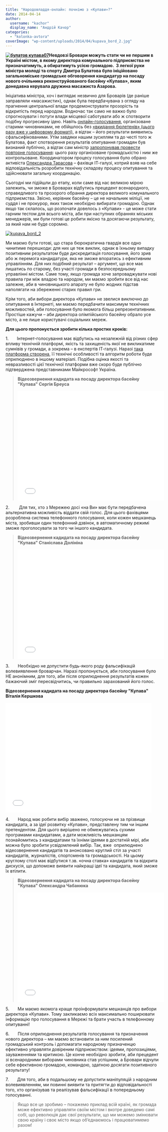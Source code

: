 ```yaml
---
title: "Народовладдя-онлайн: почнімо з «Купави»?"
date: 2014-04-14
author: 
  username: "kachor"
  display_name: "Андрій Качор"
categories: 
  - "kolonka-avtora"
coverImage: "wp-content/uploads/2014/04/kupava_bord_2.jpg"
---
```


**[![булатов купава07](https://mpz.brovary.org/wp-content/uploads/2014/04/bulatov-kupava07.jpg)](https://mpz.brovary.org/wp-content/uploads/2014/04/bulatov-kupava07.jpg)Невдовзі Бровари можуть стати чи не першим в Україні містом, в якому директора комунального підприємства не призначатимуть, а обиратимуть усією громадою.  З легкої руки міністра молоді та спорту Дмитра Булатова було ініційовано загальноміське громадське обговорення кандидатур на посаду нового очільника реконструйованого басейну «Купава», яким донедавна керувала дружина масажиста Азарова.**

Ініціатива міністра, хоч і виглядає незвично для Броварів (де раніше заправляли «масажисти»), однак була передбачувана з огляду на прагнення центральної влади продемонструвати прозорість та відкритість перед народом. Водночас так само не важко було спрогнозувати і потуги влади місцевої саботувати або ж спотворити подібну прогресивну ідею. Навіть [онлайн-голосування](https://mpz.brovary.org/startuvalo-onlayn-opituvannya-kandidatur-na-posadu-direktora-kupavi/), організоване старими чиновниками, не обійшлось без [«вкидання бюлетенів» (цього разу вже у цифровому форматі)](https://mpz.brovary.org/publichne-priznachennya-direktora-kupavi-vlada-prodovzhuye-grati-v-naperstki/), а відтак – його результати виявились сфальсифікованими. Утім завдяки нашим зусиллям та до честі того ж Булатова, факт спотворення результатів опитування громадян був визнаний публічно, а відтак сам міністр [запропонував провести повторне голосування](https://www.facebook.com/photo.php?fbid=767007756656170&set=gm.806565956040039&type=1&theater): цього разу організоване громадськістю і ним же контрольоване. Координатором процесу голосування було обрано активіста [Олександра Тарасова](https://www.facebook.com/tavib2?ref=ts&fref=ts) – фахівця ІТ-галузі, котрий взяв на себе відповідальність розробити технічну складову процесу опитування та здійснювати загальну координацію.

Сьогодні ми підійшли до етапу, коли саме від нас великою мірою залежить, чи зможе в Броварах відбутись прецедент всенародного, справедливого та прозорого обрання директора великого комунального підприємства. Звісно, керівник басейну – це не начальник міліції, не суддя і не прокурор, яких також необхідно вибирати громадою. Однак якщо так склалось, що розпочати довелось з «Купави» - це може стати гарним тестом для всього міста, аби при наступних обраннях міських менеджерів, ми були готові це робити якісно та досягаючи результату, за який нам не буде соромно.

[![kupava_bord_2](https://mpz.brovary.org/wp-content/uploads/2014/04/kupava_bord_2.jpg)](https://mpz.brovary.org/wp-content/uploads/2014/04/kupava_bord_2.jpg)

Ми маємо бути готові, що стара бюрократична гвардія все одно чинитиме перешкоди: для них це теж виклик, однак в їхньому випадку позитивним результатом буде дискредитація голосування, його зрив або ж перемога кандидатури, яка не зможе впоратись з ефективним управлінням. Для них подібний результат – аргумент, що все має лишатись по старому, без участі громади в безпосередньому управлінні містом. Саме тому, якщо громада хоче запроваджувати нові правила гри між владою та народом, ми маємо зробити все від нас залежне, аби в чиновницького апарату не було жодних підстав наполягати на збереженні старих правил гри.

Крім того, аби вибори директора «Купави» не звелися виключно до опитування в Інтернеті, ми маємо передбачити максимум технічних можливостей, аби голосування було якомога більш репрезентативним. Простіше кажучи – аби директора олімпійського басейну обрало усе місто, а не лише користувачі соціальних мереж.

**Для цього пропонується зробити кілька простих кроків:**

1.       Інтернет-голосування має відбутись на незалежній від різних сфер впливу технічній платформі, якість та захищеність якої не викликатиме сумнівів у громади, а зокрема – в експертів ІТ-галузі. Наразі [така платформа створена](https://kupava.cobat.com.ua/), її технічні особливості та алгоритм роботи буде оприлюднено в іншому матеріалі. Подібна оцінка якості та невразливості цієї технічної платформи вже скоро буде публічно підтверджена представниками Майкрософт Україна.

> **Відеозвернення кадидата на посаду директора басейну "Купава" Сергія Бреуса**
> 
> <iframe src="//www.youtube.com/embed/3nUVWAMJLJ0" height="360" width="480" allowfullscreen frameborder="0"></iframe>

2.        Для тих, хто з Мережею досі «на Ви» має бути передбачена альтернативна можливість віддати свій голос. Для цього фахівцями розроблена система телефонного голосування, коли кожен мешканець міста, зробивши один телефонний дзвінок, в автоматичному режимі зможе проголосувати за того чи іншого кандидата.

> **Відеозвернення кадидата на посаду директора басейну "Купава" Станіслава Долініна**
> 
> <iframe src="//www.youtube.com/embed/0_gIq_t3Tvc" height="360" width="480" allowfullscreen frameborder="0"></iframe>

3.       Необхідно не допустити будь-якого роду фальсифікацій волевиявлення броварчан. Наразі пропонується, аби голосування було НЕ анонімним, для того, аби після оприлюднення результатів кожен бажаючий зміг пересвідчитись, чи правильно зарахований його голос.

**Відеозвернення кадидата на посаду директора басейну "Купава" Віталія Кершкова**

<iframe src="//www.youtube.com/embed/sa4Hw_0Ihq8" height="360" width="480" allowfullscreen frameborder="0"></iframe>

4.       Народ має робити вибір зважено, голосуючи не за прізвище кандидата, а за ідеї розвитку «Купави», представлену тим чи іншим претендентом. Для цього вирішено не обмежуватись сухими програмами кандидатами, а дати можливість мешканцям познайомитись з кандидатами та їхніми ідеями в достатній мірі, аби можна було зробити усвідомлений вибір. Так, вже  оприлюднено відеозвернення кандидатів та анонсовано круглий стіл за участі кандидатів, журналістів, спортсменів та громадськості. На цьому круглому столі має відбутися т.зв. «очна ставка» кандидатів та відкрита дискусія, що допоможе виявити найкращі ідеї та кандидата, який зможе їх втілити.

> **Відеозвернення кадидата на посаду директора басейну "Купава" Олександра Чабанюка**
> 
> <iframe src="//www.youtube.com/embed/bV2w1okJWbY" height="360" width="480" allowfullscreen frameborder="0"></iframe>

5.       Ми маємо якомога краще проінформувати мешканців про вибори директора «Купави». Тому закликаємо всіх максимально поширювати інформацію про голосування в Мережі та брати участь в телефонному опитуванні!

6.       Після оприлюднення результатів голосування та призначення нового директора – ми маємо встановити за ним посилений громадський контроль і допомагати народному призначенцю ефективно управляти довіреним підприємством: ідеями, пропозиціями, зауваженнями та критикою. Це конче необхідно зробити, аби прецедент зі всенародними виборами чиновника став успішним, а Бровари відчули себе ефективною громадою, командою, здатною досягати позитивного результату!

7.       Для того, аби в подальшому не допустити маніпуляцій з народним волевиявленням, ми повинні виявити та притягти до відповідальності того, хто організував та реалізував фальсифікації в попередньому голосуванні.

> Якщо все це зробимо – покажемо приклад всій країні, як громада може ефективно управляти своїм містом і вкотре доведемо самі собі, що революція дає свої результати, що ми можемо змінювати свою країну і своє місто якщо об’єднаємось і працюватимемо разом!
